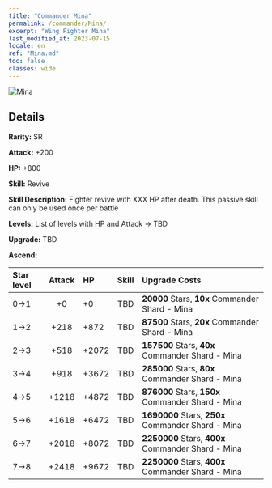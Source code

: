 ```yaml
---
title: "Commander Mina"
permalink: /commander/Mina/
excerpt: "Wing Fighter Mina"
last_modified_at: 2023-07-15
locale: en
ref: "Mina.md"
toc: false
classes: wide
---
```



 ![Mina](/images/commander/actor_debris_4.png)

## Details

 **Rarity:** SR 

 **Attack:** +200

 **HP:** +800

 **Skill:** Revive

 **Skill Description:**  Fighter revive with XXX HP after death. This passive skill can only be used once per battle

 **Levels:**  List of levels with HP and Attack -> TBD

 **Upgrade:**  TBD

 **Ascend:**  

  |  Star level | Attack | HP |  Skill | Upgrade Costs |
  |:------|:----:|:------|:-------:|:-------------------|
  | 0->1  | +0  | +0  | TBD  | **20000** Stars, **10x** Commander Shard - Mina |
  | 1->2  | +218  | +872  | TBD  | **87500** Stars, **20x** Commander Shard - Mina |
  | 2->3  | +518  | +2072  | TBD  | **157500** Stars, **40x** Commander Shard - Mina |
  | 3->4  | +918  | +3672  | TBD  | **285000** Stars, **80x** Commander Shard - Mina |
  | 4->5  | +1218  | +4872  | TBD  | **876000** Stars, **150x** Commander Shard - Mina |
  | 5->6  | +1618  | +6472  | TBD  | **1690000** Stars, **250x** Commander Shard - Mina |
  | 6->7  | +2018  | +8072  | TBD  | **2250000** Stars, **400x** Commander Shard - Mina |
  | 7->8  | +2418  | +9672  | TBD  | **2250000** Stars, **400x** Commander Shard - Mina |


